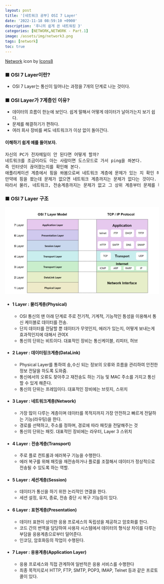```yaml
---
layout: post
title: '[네트워크 공부] OSI 7 Layer'
date: '2022-11-18 08:59:10 +0900'
description: '후니의 쉽게 쓴 네트워킹 3'
categories: [NETWORK,NETWORK - Part.1]
image: /assets/img/network3.png
tags: [network]
toc: true
---
```

<a text-size="1px" target="_blank" href="https://icons8.com/icon/1cD4luNrcFzU/network">Network</a> icon by <a target="_blank" href="https://icons8.com">Icons8</a>

### <b>■ OSI 7 Layer이란?</b>
- OSI 7 Layer는 통신이 일어나는 과정을 7개의 단계로 나눈 것이다.

### <b>■ OSI Layer가 7계층인 이유?</b>
- 데이터의 흐름이 한눈에 보인다. 쉽게 말해서 어떻게 데이터가 날아가는지 보기 쉽다.
- 문제를 해결하기가 편하다.
- 여러 회사 장비를 써도 네트워크가 이상 없이 돌아간다.

#### <b>이해하기 쉽게 예를 들어보자.</b>
<pre>
자신의 PC가 전자메일이 안 된다면 어떻게 할까?
네트워크를 조금이라도 아는 사람이면 도스모드로 가서 ping을 쏴본다.
즉 인터넷이 끊어졌는지를 확인해 본다. 
애플리케이션 계층에서 핑을 쏴봄으로써 네트워크 계층에 문제가 있는 지 확인 해보는거다.
만약에 핑을 쐈는데 문제가 없으면 네트워크 계층까지는 문제가 없다는 것이다.
따라서 물리, 네트워크, 전송계층까지는 문제가 없고 그 상위 계층부터 문제를 확인하면 된다.
</pre>

### <b>■ OSI 7 Layer 구조</b>
<span><img src="/assets/img/hoony/osi7.png" width="800px" alt="표사진"></span><br>

- #### <b>1 Layer : 물리계층(Physical)</b>
    - OSI 통신의 맨 아래 단계로 주로 전기적, 기계적, 기능적인 틍성을 이용해서 통신 케이블로 데이터를 전송.
    - 단지 데이터를 전달할 뿐 데이터가 무엇인지, 에러가 있는지, 어떻게 보내는게 효과적인지에 대해서 관여X
    - 통신의 단위는 비트이다. 대표적인 장비는 통신케이블, 리피터, 허브

- #### <b>2 Layer : 데이터링크계층(DataLink)</b>
    - Physical Layer를 통하여 송,수신 되는 정보의 오류와 흐름을 관리하여 안전한 정보 전달을 하도록 도와줌.
    - 통신에서의 오류도 찾아주고 재전송도 하는 기능 및 MAC 주소를 가지고 통신할 수 있게 해준다.
    - 통신의 단위는 프레임이다. 대표적인 장비에는 브릿지, 스위치

- #### <b>3 Layer : 네트워크계층(Network)</b>    
    - 가장 많이 다루는 계층이며 데이터를 목적지까지 가장 안전하고 빠르게 전달하는 기능(라우팅)을 한다.
    - 경로를 선택하고, 주소를 정하며, 경로에 따라 패킷을 전달해주는 것
    - 통신의 단위는 패킷. 대표적인 장비에는 라우터, Layer 3 스위치

- #### <b>4 Layer : 전송계층(Transport)</b>
    - 주로 플로 컨트롤과 에러복구 기능을 수행한다.
    - 에러 복구를 위해 패킷을 재전송하거나 플로를 조절해서 데이터가 정상적으로 전송될 수 있도록 하는 역할.

- #### <b>5 Layer : 세션계층(Session)</b>
    - 데이터가 통신을 하기 위한 논리적인 연결을 한다.
    - 세션 설정, 유지, 종료, 전송 중단 시 복구 기능등이 있다.

- #### <b>6 Layer : 표현계층(Presentation)</b>
    - 데이터 표현이 상이한 응용 프로세스의 독립성을 제공하고 암호화를 한다.
    - 코드 간의 번역을 담당하여 사용자 시스템에서 데이터의 형식상 차이를 다루는 부담을 응용계층으로부터 덜어준다.
    - 인코딩, 암호화등의 작업이 수행된다.

- #### <b>7 Layer : 응용계층(Application Layer)</b>
    - 응용 프로세스와 직접 관계하여 일반적은 응용 서비스를 수행한다
    - 최종 목적지로서 HTTP, FTP, SMTP, POP3, IMAP, Telnet 등과 같은 프로토콜이 있다. 